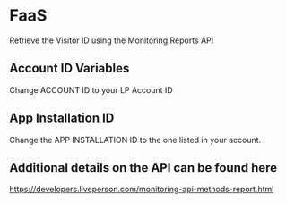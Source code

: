 # FaaS
Retrieve the Visitor ID using the Monitoring Reports API

## Account ID Variables
Change ACCOUNT ID to your LP Account ID

## App Installation ID
Change the APP INSTALLATION ID to the one listed in your account.

## Additional details on the API can be found here
https://developers.liveperson.com/monitoring-api-methods-report.html
